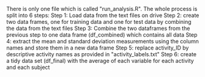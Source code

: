 There is only one file which is called "run_analysis.R".
The whole process is split into 6 steps:
Step 1: Load data from the text files on drive 
Step 2: create two data frames, one for training data and one for test data by combining the data from the text files
Step 3: Combine the two dataframes from the previous step to one data frame (df_combined) which contains all data
Step 4: extract the mean and standard deviation measurements using the column names and store them in a new data frame
Step 5: replace activity_ID by descriptive activity names as provided in "activity_labels.txt"
Step 6: create a tidy data set (df_final) with the average of each variable for each activity and each subject